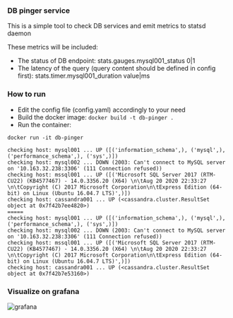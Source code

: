 ### DB pinger service
This is a simple tool to check DB services and emit metrics to statsd daemon

These metrics will be included:
- The status of DB endpoint: stats.gauges.mysql001_status 0|1
- The latency of the query (query content should be defined in config first): stats.timer.mysql001_duration value|ms

### How to run
- Edit the config file (config.yaml) accordingly to your need
- Build the docker image: ```docker build -t db-pinger .```
- Run the container:
```
docker run -it db-pinger

checking host: mysql001 ... UP ([('information_schema',), ('mysql',), ('performance_schema',), ('sys',)])
checking host: mysql002 ... DOWN (2003: Can't connect to MySQL server on '10.163.32.238:3306' (111 Connection refused))
checking host: mssql001 ... UP ([('Microsoft SQL Server 2017 (RTM-CU22) (KB4577467) - 14.0.3356.20 (X64) \n\tAug 20 2020 22:33:27 \n\tCopyright (C) 2017 Microsoft Corporation\n\tExpress Edition (64-bit) on Linux (Ubuntu 16.04.7 LTS)',)])
checking host: cassandra001 ... UP (<cassandra.cluster.ResultSet object at 0x7f42b7ee4820>)
=====
checking host: mysql001 ... UP ([('information_schema',), ('mysql',), ('performance_schema',), ('sys',)])
checking host: mysql002 ... DOWN (2003: Can't connect to MySQL server on '10.163.32.238:3306' (111 Connection refused))
checking host: mssql001 ... UP ([('Microsoft SQL Server 2017 (RTM-CU22) (KB4577467) - 14.0.3356.20 (X64) \n\tAug 20 2020 22:33:27 \n\tCopyright (C) 2017 Microsoft Corporation\n\tExpress Edition (64-bit) on Linux (Ubuntu 16.04.7 LTS)',)])
checking host: cassandra001 ... UP (<cassandra.cluster.ResultSet object at 0x7f42b7e53160>)
```

### Visualize on grafana

![grafana](https://i.imgur.com/6X3VtId.png)
